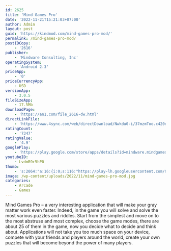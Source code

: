 ```yaml
---
id: 2625
title: 'Mind Games Pro'
date: '2022-11-21T15:21:03+07:00'
author: Admin
layout: post
guid: 'https://kindmod.com/mind-games-pro-mod/'
permalink: /mind-games-pro-mod/
postIDCopy:
    - '2616'
publisher:
    - 'Mindware Consulting, Inc'
operatingSystem:
    - 'Android 2.3'
priceApp:
    - '0'
priceCurrencyApp:
    - USD
versionApp:
    - 3.0.5
fileSizeApp:
    - 17.5Mb
downloadPage:
    - 'https://an1.com/file_2616-dw.html'
directLinkFile:
    - 'https://www.4sync.com/web/directDownload/Nwkdu0-i/37mzmToo.c420d20a78389f7e19c7791b48c6683a'
ratingCount:
    - '7347'
ratingValue:
    - '4.9'
googlePlay:
    - 'https://play.google.com/store/apps/details?id=mindware.mindgamespro'
youtubeID:
    - LvdmB9r5hP0
thumb:
    - 's:2064:"a:16:{i:0;s:116:"https://play-lh.googleusercontent.com/9OVBT3peuO4iqPZtO7xcL2rcqOfdRiXN2kPxN_s3YdebEJMSw6kooSM0TBHiWey0Twd1=w526-h296";i:1;s:115:"https://play-lh.googleusercontent.com/xgNB1-coGjxTQ4nWkgPvWoB5bHD1GdUOr4jkHbwqudOFIhuNzB-7a8aBcRwaam8Bcd4=w526-h296";i:2;s:115:"https://play-lh.googleusercontent.com/qAyKxufcOaaFeevuUa65t24MYJbY_tBaEg6uc5Z1tERfTrWEcUdY_LjPKo4VnUF4NZg=w526-h296";i:3;s:115:"https://play-lh.googleusercontent.com/FNfFGiCVH58c7fhIHqxYJqzkgbbS0Un4Z-B69-14Oy3fFpb_8rb0FN5gg-4ipiyNSUw=w526-h296";i:4;s:116:"https://play-lh.googleusercontent.com/yeP34XFMDFAmTv_ABp82eutbraWcve7KcI-7Cor4CyXelu34trBTgxgfZ4vlGyZSp-cA=w526-h296";i:5;s:115:"https://play-lh.googleusercontent.com/ouQ-48awKAIqBdrdkESXL7sBQ7_eBaW-SjvhGKXk_bR0ByzOHPqNO8Jlv9zXHBYlNXo=w526-h296";i:6;s:115:"https://play-lh.googleusercontent.com/wYpouc14Ufvs27amyOChPjgdTfJTgzjImNjGfh_GGi1AFIBfHTRAkB9GjieF89CZcyE=w526-h296";i:7;s:115:"https://play-lh.googleusercontent.com/HCR9005E8YetaJLk0gKvamtxEjECewLxv9ZA4TSkpiKiFOBdXOsbZc54O--BczFA3UY=w526-h296";i:8;s:115:"https://play-lh.googleusercontent.com/8X87A00dU1KJRUJNrK5klXq0Tm56aEDdMOrC5B4DcPDBBejy7tUfab10RQ9-NmuhmvQ=w526-h296";i:9;s:116:"https://play-lh.googleusercontent.com/8AMke3man-YBfg8WT199mqVTMAuJtGs5Pfzwpye3HN8GdYw1QDTOQRsSqgo-mrwuFfq1=w526-h296";i:10;s:116:"https://play-lh.googleusercontent.com/_2IVO4mHMZNRTy88rlzTeLnJj4AZXjXyI0UItRy5FW93wOffQc0nIFBa9BWF4KLlHv2X=w526-h296";i:11;s:114:"https://play-lh.googleusercontent.com/amICFsZbHmSKAY_4Y6zgh1VgjK-9r8N8aUj4HmY26r67p3T8dp2Jov7liQlSzXcAGA=w526-h296";i:12;s:116:"https://play-lh.googleusercontent.com/Gu3ZjmgL3-GL4l32tHCAMrCvrnFsZjWQsjR93SCafFq9eywOqHE0ICdrjV7bqgOFWoaL=w526-h296";i:13;s:115:"https://play-lh.googleusercontent.com/TSZRnuSUjXoQcKks4enukvaSGB4ttHwulAcN_Fg4hCOMNNTKcRCMtYZZ_C00PQ6Tc8A=w526-h296";i:14;s:114:"https://play-lh.googleusercontent.com/VawQHbnEXibm6wor2LWfmVDQ9BoRN4QlehwhatcxCZaEL5Njr0siRQZLF62JDHCCKA=w526-h296";i:15;s:115:"https://play-lh.googleusercontent.com/NuHAcN9tq-qz9NHOVZhBl90P-TkT_ZkR8EuBfidgcbXQJ5gLoOVcbubL9tJwujOh9L4=w526-h296";}";'
image: /wp-content/uploads/2022/11/mind-games-pro-mod.jpg
categories:
    - Arcade
    - Games
---
```


Mind Games Pro – a very interesting application that will make your gray matter work even faster. Indeed, in the game you will solve and solve the most various puzzles and riddles. Start from the simplest and move on to the most abstruse and most complex, choose the game modes, there are about 25 of them in the game, now you decide what to decide and think about. Applications will not take you too much space on your device, compete with your friends and players around the world, create your own puzzles that will become beyond the power of many players.